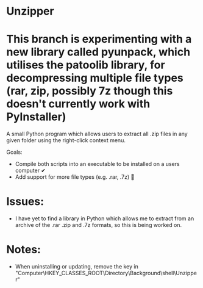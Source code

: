 # Unzipper

# This branch is experimenting with a new library called pyunpack, which utilises the patoolib library, for decompressing multiple file types (rar, zip, possibly 7z though this doesn't currently work with PyInstaller)

A small Python program which allows users to extract all .zip files in any given folder using the right-click context menu.

Goals: 
  - Compile both scripts into an executable to be installed on a users computer ✔
  - Add support for more file types (e.g. .rar, .7z) 🔨

# Issues: 
- I have yet to find a library in Python which allows me to extract from an archive of the .rar .zip and .7z formats, so this is being worked on.

# Notes:
  - When uninstalling or updating, remove the key in "Computer\HKEY_CLASSES_ROOT\Directory\Background\shell\Unzipper"
